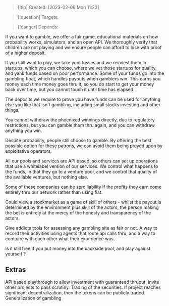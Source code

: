 
>[!tip] Created: [2023-02-06 Mon 11:23]

>[!question] Targets: 

>[!danger] Depends: 

If you want to gamble, we offer a fair game, educational materials on how probability works, simulators, and an open API.  We thoroughly verify that children are not playing and we ensure people can afford to lose with proof of a higher deposit.

If you still want to play, we take your losses and we reinvest them in startups, which you can choose, where we vet those startups for quality, and yank funds based on poor performance.  Some of your funds go into the gambling float, which handles payouts when gamblers win.  This earns you money each time money goes thru it, so you do start to get your money back over time, but you cannot touch it until time has elapsed.

The deposits we require to prove you have funds can be used for anything else you like that isn't gambling, including small stocks investing and other things.

You cannot withdraw the phoenixed winnings directly, due to regulatory restrictions, but you can gamble them thru again, and you can withdraw anything you win.

Despite probability, people still choose to gamble.  By offering the best possible option for these patrons, we can avoid them being preyed upon by exploitative operators.

All our pools and services are API based, so others can set up operations that use a whitelabel version of our services.  We control what happens to the funds, in that they go to a venture pool, and we control that quality of the available ventures, but nothing else.

Some of these companies can be zero liability if the profits they earn come entirely thru our network rather than using fiat.  

Could view a stockmarket as a game of skill of others - whilst the payout is determined by the environment plus skill of the actors, the person making the bet is entirely at the mercy of the honesty and transparency of the actors.

Give addicts tools for assessing any gambling site as fair or not.  A way to record their activities using agents that route api calls thru, and a way to compare with each other what their experience was.

Is it still free if you put money into the backside pool, and play against yourself ?

## Extras
API based playthrough to allow investment with guaranteed thruput.
Invite other projects to pass scrutiny.
Trading of the securities.
If project reaches significant decentralization, then the tokens can be publicly traded.
Generalization of gambling
